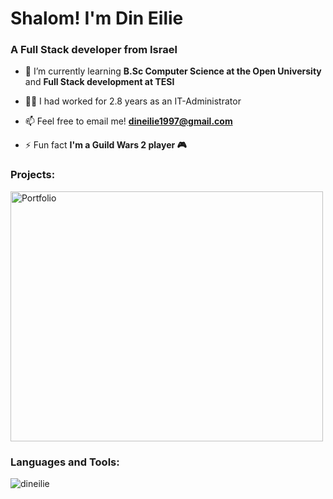 <h1 align="left">Shalom! I'm Din Eilie</h1>
<h3 align="left">A Full Stack developer from Israel</h3>

- 🌱 I’m currently learning **B.Sc Computer Science at the Open University** and **Full Stack development at TESI**

- 👨‍💻 I had worked for 2.8 years as an IT-Administrator

- 📫 Feel free to email me! **dineilie1997@gmail.com**

- ⚡ Fun fact **I'm a Guild Wars 2 player 🎮**

<h3 align="left">Projects:</h3>
<p align="left"><img src="[img_girl.jpg](https://user-images.githubusercontent.com/98718983/229157651-54e1e8f4-117d-4761-bf3c-707132f64060.png)" alt="Portfolio" width="500" height="400"></p>
<p align="left">
</p>

<h3 align="left">Languages and Tools:</h3>
<p><img align="left" src="https://github-readme-stats.vercel.app/api/top-langs?username=dineilie&show_icons=true&locale=en&layout=compact" alt="dineilie" /></p>




